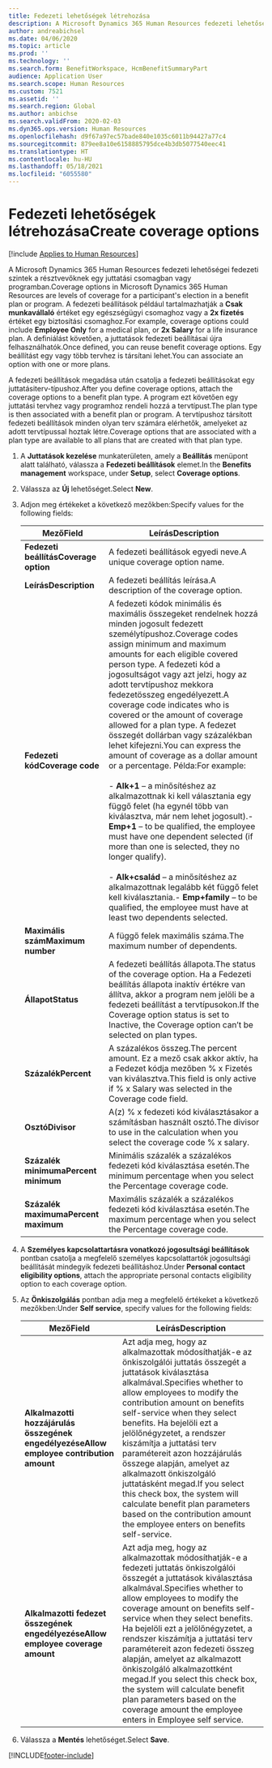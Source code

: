 ```yaml
---
title: Fedezeti lehetőségek létrehozása
description: A Microsoft Dynamics 365 Human Resources fedezeti lehetőségei fedezeti szintek a résztvevőknek egy juttatási csomagban vagy programban.
author: andreabichsel
ms.date: 04/06/2020
ms.topic: article
ms.prod: ''
ms.technology: ''
ms.search.form: BenefitWorkspace, HcmBenefitSummaryPart
audience: Application User
ms.search.scope: Human Resources
ms.custom: 7521
ms.assetid: ''
ms.search.region: Global
ms.author: anbichse
ms.search.validFrom: 2020-02-03
ms.dyn365.ops.version: Human Resources
ms.openlocfilehash: d9f67a97ec57bade840e1035c6011b94427a77c4
ms.sourcegitcommit: 879ee8a10e6158885795dce4b3db5077540eec41
ms.translationtype: HT
ms.contentlocale: hu-HU
ms.lasthandoff: 05/18/2021
ms.locfileid: "6055580"
---
```

# <a name="create-coverage-options"></a><span data-ttu-id="5322a-103">Fedezeti lehetőségek létrehozása</span><span class="sxs-lookup"><span data-stu-id="5322a-103">Create coverage options</span></span>

[!include [Applies to Human Resources](../includes/applies-to-hr.md)]

<span data-ttu-id="5322a-104">A Microsoft Dynamics 365 Human Resources fedezeti lehetőségei fedezeti szintek a résztvevőknek egy juttatási csomagban vagy programban.</span><span class="sxs-lookup"><span data-stu-id="5322a-104">Coverage options in Microsoft Dynamics 365 Human Resources are levels of coverage for a participant's election in a benefit plan or program.</span></span> <span data-ttu-id="5322a-105">A fedezeti beállítások például tartalmazhatják a **Csak munkavállaló** értéket egy egészségügyi csomaghoz vagy a **2x fizetés** értéket egy biztosítási csomaghoz.</span><span class="sxs-lookup"><span data-stu-id="5322a-105">For example, coverage options could include **Employee Only** for a medical plan, or **2x Salary** for a life insurance plan.</span></span> <span data-ttu-id="5322a-106">A definiálást követően, a juttatások fedezeti beállításai újra felhasználhatók.</span><span class="sxs-lookup"><span data-stu-id="5322a-106">Once defined, you can reuse benefit coverage options.</span></span> <span data-ttu-id="5322a-107">Egy beállítást egy vagy több tervhez is társítani lehet.</span><span class="sxs-lookup"><span data-stu-id="5322a-107">You can associate an option with one or more plans.</span></span>

<span data-ttu-id="5322a-108">A fedezeti beállítások megadása után csatolja a fedezeti beállításokat egy juttatásiterv-típushoz.</span><span class="sxs-lookup"><span data-stu-id="5322a-108">After you define coverage options, attach the coverage options to a benefit plan type.</span></span> <span data-ttu-id="5322a-109">A program ezt követően egy juttatási tervhez vagy programhoz rendeli hozzá a tervtípust.</span><span class="sxs-lookup"><span data-stu-id="5322a-109">The plan type is then associated with a benefit plan or program.</span></span> <span data-ttu-id="5322a-110">A tervtípushoz társított fedezeti beállítások minden olyan terv számára elérhetők, amelyeket az adott tervtípussal hoztak létre.</span><span class="sxs-lookup"><span data-stu-id="5322a-110">Coverage options that are associated with a plan type are available to all plans that are created with that plan type.</span></span> 

1. <span data-ttu-id="5322a-111">A **Juttatások kezelése** munkaterületen, amely a **Beállítás** menüpont alatt található, válassza a **Fedezeti beállítások** elemet.</span><span class="sxs-lookup"><span data-stu-id="5322a-111">In the **Benefits management** workspace, under **Setup**, select **Coverage options**.</span></span>

2. <span data-ttu-id="5322a-112">Válassza az **Új** lehetőséget.</span><span class="sxs-lookup"><span data-stu-id="5322a-112">Select **New**.</span></span>

3. <span data-ttu-id="5322a-113">Adjon meg értékeket a következő mezőkben:</span><span class="sxs-lookup"><span data-stu-id="5322a-113">Specify values for the following fields:</span></span>

   | <span data-ttu-id="5322a-114">Mező</span><span class="sxs-lookup"><span data-stu-id="5322a-114">Field</span></span> | <span data-ttu-id="5322a-115">Leírás</span><span class="sxs-lookup"><span data-stu-id="5322a-115">Description</span></span> |
   | --- | --- |
   | <span data-ttu-id="5322a-116">**Fedezeti beállítás**</span><span class="sxs-lookup"><span data-stu-id="5322a-116">**Coverage option**</span></span> | <span data-ttu-id="5322a-117">A fedezeti beállítások egyedi neve.</span><span class="sxs-lookup"><span data-stu-id="5322a-117">A unique coverage option name.</span></span> |
   | <span data-ttu-id="5322a-118">**Leírás**</span><span class="sxs-lookup"><span data-stu-id="5322a-118">**Description**</span></span> | <span data-ttu-id="5322a-119">A fedezeti beállítás leírása.</span><span class="sxs-lookup"><span data-stu-id="5322a-119">A description of the coverage option.</span></span> |
   | <span data-ttu-id="5322a-120">**Fedezeti kód**</span><span class="sxs-lookup"><span data-stu-id="5322a-120">**Coverage code**</span></span> | <span data-ttu-id="5322a-121">A fedezeti kódok minimális és maximális összegeket rendelnek hozzá minden jogosult fedezett személytípushoz.</span><span class="sxs-lookup"><span data-stu-id="5322a-121">Coverage codes assign minimum and maximum amounts for each eligible covered person type.</span></span> <span data-ttu-id="5322a-122">A fedezeti kód a jogosultságot vagy azt jelzi, hogy az adott tervtípushoz mekkora fedezetösszeg engedélyezett.</span><span class="sxs-lookup"><span data-stu-id="5322a-122">A coverage code indicates who is covered or the amount of coverage allowed for a plan type.</span></span> <span data-ttu-id="5322a-123">A fedezet összegét dollárban vagy százalékban lehet kifejezni.</span><span class="sxs-lookup"><span data-stu-id="5322a-123">You can express the amount of coverage as a dollar amount or a percentage.</span></span> <span data-ttu-id="5322a-124">Példa:</span><span class="sxs-lookup"><span data-stu-id="5322a-124">For example:</span></span></br></br><span data-ttu-id="5322a-125">- **Alk+1** – a minősítéshez az alkalmazottnak ki kell választania egy függő felet (ha egynél több van kiválasztva, már nem lehet jogosult).</span><span class="sxs-lookup"><span data-stu-id="5322a-125">- **Emp+1** – to be qualified, the employee must have one dependent selected (if more than one is selected, they no longer qualify).</span></span></br></br><span data-ttu-id="5322a-126">- **Alk+család** – a minősítéshez az alkalmazottnak legalább két függő felet kell kiválasztania.</span><span class="sxs-lookup"><span data-stu-id="5322a-126">- **Emp+family** – to be qualified, the employee must have at least two dependents selected.</span></span> |
   | <span data-ttu-id="5322a-127">**Maximális szám**</span><span class="sxs-lookup"><span data-stu-id="5322a-127">**Maximum number**</span></span> | <span data-ttu-id="5322a-128">A függő felek maximális száma.</span><span class="sxs-lookup"><span data-stu-id="5322a-128">The maximum number of dependents.</span></span> |
   | <span data-ttu-id="5322a-129">**Állapot**</span><span class="sxs-lookup"><span data-stu-id="5322a-129">**Status**</span></span> | <span data-ttu-id="5322a-130">A fedezeti beállítás állapota.</span><span class="sxs-lookup"><span data-stu-id="5322a-130">The status of the coverage option.</span></span> <span data-ttu-id="5322a-131">Ha a Fedezeti beállítás állapota inaktív értékre van állítva, akkor a program nem jelöli be a fedezeti beállítást a tervtípusokon.</span><span class="sxs-lookup"><span data-stu-id="5322a-131">If the Coverage option status is set to Inactive, the Coverage option can’t be selected on plan types.</span></span> |
   | <span data-ttu-id="5322a-132">**Százalék**</span><span class="sxs-lookup"><span data-stu-id="5322a-132">**Percent**</span></span> | <span data-ttu-id="5322a-133">A százalékos összeg.</span><span class="sxs-lookup"><span data-stu-id="5322a-133">The percent amount.</span></span> <span data-ttu-id="5322a-134">Ez a mező csak akkor aktív, ha a Fedezet kódja mezőben % x Fizetés van kiválasztva.</span><span class="sxs-lookup"><span data-stu-id="5322a-134">This field is only active if % x Salary was selected in the Coverage code field.</span></span> |
   | <span data-ttu-id="5322a-135">**Osztó**</span><span class="sxs-lookup"><span data-stu-id="5322a-135">**Divisor**</span></span> | <span data-ttu-id="5322a-136">A(z) % x fedezeti kód kiválasztásakor a számításban használt osztó.</span><span class="sxs-lookup"><span data-stu-id="5322a-136">The divisor to use in the calculation when you select the coverage code % x salary.</span></span> |
   | <span data-ttu-id="5322a-137">**Százalék minimuma**</span><span class="sxs-lookup"><span data-stu-id="5322a-137">**Percent minimum**</span></span> | <span data-ttu-id="5322a-138">Minimális százalék a százalékos fedezeti kód kiválasztása esetén.</span><span class="sxs-lookup"><span data-stu-id="5322a-138">The minimum percentage when you select the Percentage coverage code.</span></span> |
   | <span data-ttu-id="5322a-139">**Százalék maximuma**</span><span class="sxs-lookup"><span data-stu-id="5322a-139">**Percent maximum**</span></span> | <span data-ttu-id="5322a-140">Maximális százalék a százalékos fedezeti kód kiválasztása esetén.</span><span class="sxs-lookup"><span data-stu-id="5322a-140">The maximum percentage when you select the Percentage coverage code.</span></span> |

4. <span data-ttu-id="5322a-141">A **Személyes kapcsolattartásra vonatkozó jogosultsági beállítások** pontban csatolja a megfelelő személyes kapcsolattartók jogosultsági beállítását mindegyik fedezeti beállításhoz.</span><span class="sxs-lookup"><span data-stu-id="5322a-141">Under **Personal contact eligibility options**, attach the appropriate personal contacts eligibility option to each coverage option.</span></span>

5. <span data-ttu-id="5322a-142">Az **Önkiszolgálás** pontban adja meg a megfelelő értékeket a következő mezőkben:</span><span class="sxs-lookup"><span data-stu-id="5322a-142">Under **Self service**, specify values for the following fields:</span></span>

   | <span data-ttu-id="5322a-143">Mező</span><span class="sxs-lookup"><span data-stu-id="5322a-143">Field</span></span> | <span data-ttu-id="5322a-144">Leírás</span><span class="sxs-lookup"><span data-stu-id="5322a-144">Description</span></span> |
   | --- | --- |
   | <span data-ttu-id="5322a-145">**Alkalmazotti hozzájárulás összegének engedélyezése**</span><span class="sxs-lookup"><span data-stu-id="5322a-145">**Allow employee contribution amount**</span></span> | <span data-ttu-id="5322a-146">Azt adja meg, hogy az alkalmazottak módosíthatják-e az önkiszolgálói juttatás összegét a juttatások kiválasztása alkalmával.</span><span class="sxs-lookup"><span data-stu-id="5322a-146">Specifies whether to allow employees to modify the contribution amount on benefits self-service when they select benefits.</span></span> <span data-ttu-id="5322a-147">Ha bejelöli ezt a jelölőnégyzetet, a rendszer kiszámítja a juttatási terv paramétereit azon hozzájárulás összege alapján, amelyet az alkalmazott önkiszolgáló juttatásként megad.</span><span class="sxs-lookup"><span data-stu-id="5322a-147">If you select this check box, the system will calculate benefit plan parameters based on the contribution amount the employee enters on benefits self-service.</span></span> |
   | <span data-ttu-id="5322a-148">**Alkalmazotti fedezet összegének engedélyezése**</span><span class="sxs-lookup"><span data-stu-id="5322a-148">**Allow employee coverage amount**</span></span> | <span data-ttu-id="5322a-149">Azt adja meg, hogy az alkalmazottak módosíthatják-e a fedezeti juttatás önkiszolgálói összegét a juttatások kiválasztása alkalmával.</span><span class="sxs-lookup"><span data-stu-id="5322a-149">Specifies whether to allow employees to modify the coverage amount on benefits self-service when they select benefits.</span></span> <span data-ttu-id="5322a-150">Ha bejelöli ezt a jelölőnégyzetet, a rendszer kiszámítja a juttatási terv paramétereit azon fedezeti összeg alapján, amelyet az alkalmazott önkiszolgáló alkalmazottként megad.</span><span class="sxs-lookup"><span data-stu-id="5322a-150">If you select this check box, the system will calculate benefit plan parameters based on the coverage amount the employee enters in Employee self service.</span></span> |

6. <span data-ttu-id="5322a-151">Válassza a **Mentés** lehetőséget.</span><span class="sxs-lookup"><span data-stu-id="5322a-151">Select **Save**.</span></span> 


[!INCLUDE[footer-include](../includes/footer-banner.md)]